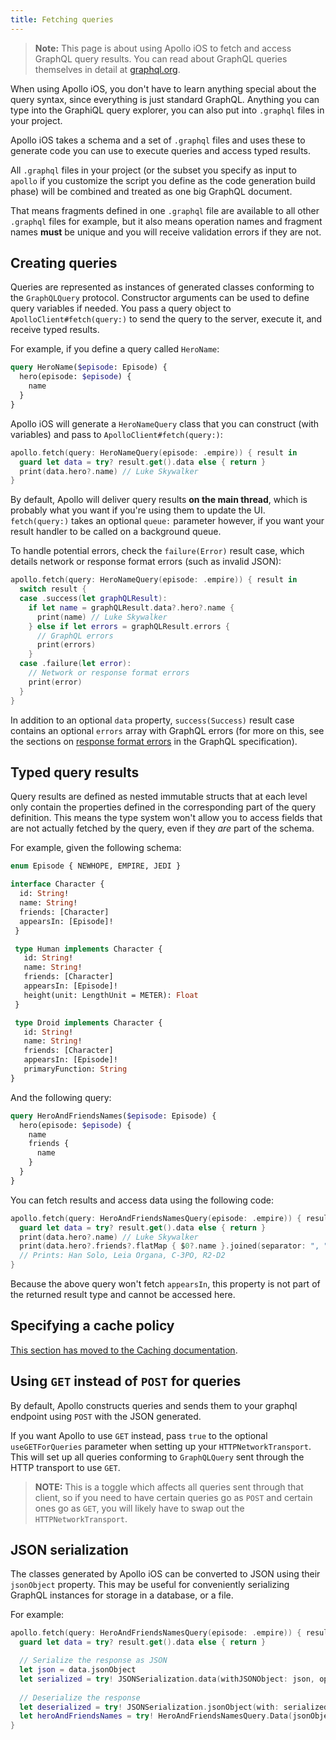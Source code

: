 ```yaml
---
title: Fetching queries
---
```


> **Note:** This page is about using Apollo iOS to fetch and access GraphQL query results. You can read about GraphQL queries themselves in detail at [graphql.org](http://graphql.org/docs/queries/).

When using Apollo iOS, you don't have to learn anything special about the query syntax, since everything is just standard GraphQL. Anything you can type into the GraphiQL query explorer, you can also put into `.graphql` files in your project.

Apollo iOS takes a schema and a set of `.graphql` files and uses these to generate code you can use to execute queries and access typed results.

All `.graphql` files in your project (or the subset you specify as input to `apollo` if you customize the script you define as the code generation build phase) will be combined and treated as one big GraphQL document. 

That means fragments defined in one `.graphql` file are available to all other `.graphql` files for example, but it also means operation names and fragment names **must** be unique and you will receive validation errors if they are not.

## Creating queries

Queries are represented as instances of generated classes conforming to the `GraphQLQuery` protocol. Constructor arguments can be used to define query variables if needed. You pass a query object to `ApolloClient#fetch(query:)` to send the query to the server, execute it, and receive typed results.

For example, if you define a query called `HeroName`:

```graphql
query HeroName($episode: Episode) {
  hero(episode: $episode) {
    name
  }
}
```

Apollo iOS will generate a `HeroNameQuery` class that you can construct (with variables) and pass to `ApolloClient#fetch(query:)`:

```swift
apollo.fetch(query: HeroNameQuery(episode: .empire)) { result in
  guard let data = try? result.get().data else { return }
  print(data.hero?.name) // Luke Skywalker
}
```

By default, Apollo will deliver query results **on the main thread**, which is probably what you want if you're using them to update the UI. `fetch(query:)` takes an optional `queue:` parameter however, if you want your result handler to be called on a background queue.

To handle potential errors, check the `failure(Error)` result case, which details network or response format errors (such as invalid JSON):

```swift
apollo.fetch(query: HeroNameQuery(episode: .empire)) { result in
  switch result {
  case .success(let graphQLResult):
    if let name = graphQLResult.data?.hero?.name {
      print(name) // Luke Skywalker
    } else if let errors = graphQLResult.errors {
      // GraphQL errors
      print(errors)
    }
  case .failure(let error):
    // Network or response format errors
    print(error)
  }
}
```

In addition to an optional `data` property, `success(Success)` result case contains an optional `errors` array with GraphQL errors (for more on this, see the sections on [response format errors](https://graphql.github.io/graphql-spec/June2018/#sec-Errors) in the GraphQL specification).

## Typed query results

Query results are defined as nested immutable structs that at each level only contain the properties defined in the corresponding part of the query definition. This means the type system won't allow you to access fields that are not actually fetched by the query, even if they *are* part of the schema.

For example, given the following schema:

```graphql
enum Episode { NEWHOPE, EMPIRE, JEDI }

interface Character {
  id: String!
  name: String!
  friends: [Character]
  appearsIn: [Episode]!
 }

 type Human implements Character {
   id: String!
   name: String!
   friends: [Character]
   appearsIn: [Episode]!
   height(unit: LengthUnit = METER): Float
 }

 type Droid implements Character {
   id: String!
   name: String!
   friends: [Character]
   appearsIn: [Episode]!
   primaryFunction: String
}
```

And the following query:

```graphql
query HeroAndFriendsNames($episode: Episode) {
  hero(episode: $episode) {
    name
    friends {
      name
    }
  }
}
```

You can fetch results and access data using the following code:

```swift
apollo.fetch(query: HeroAndFriendsNamesQuery(episode: .empire)) { result in
  guard let data = try? result.get().data else { return }
  print(data.hero?.name) // Luke Skywalker
  print(data.hero?.friends?.flatMap { $0?.name }.joined(separator: ", "))
  // Prints: Han Solo, Leia Organa, C-3PO, R2-D2
}
```

Because the above query won't fetch `appearsIn`, this property is not part of the returned result type and cannot be accessed here.

## Specifying a cache policy

[This section has moved to the Caching documentation](/caching/). 

## Using `GET` instead of `POST` for queries

By default, Apollo constructs queries and sends them to your graphql endpoint using `POST` with the JSON generated. 

If you want Apollo to use `GET` instead, pass `true` to the optional `useGETForQueries` parameter when setting up your `HTTPNetworkTransport`. This will set up all queries conforming to `GraphQLQuery` sent through the HTTP transport to use `GET`. 

>**NOTE:** This is a toggle which affects all queries sent through that client, so if you need to have certain queries go as `POST` and certain ones go as `GET`, you will likely have to swap out the `HTTPNetworkTransport`.

## JSON serialization

The classes generated by Apollo iOS can be converted to JSON using their `jsonObject` property. This may be useful for conveniently serializing GraphQL instances for storage in a database, or a file.

For example:

```swift
apollo.fetch(query: HeroAndFriendsNamesQuery(episode: .empire)) { result in
  guard let data = try? result.get().data else { return }

  // Serialize the response as JSON
  let json = data.jsonObject
  let serialized = try! JSONSerialization.data(withJSONObject: json, options: [])
  
  // Deserialize the response
  let deserialized = try! JSONSerialization.jsonObject(with: serialized, options: []) as! JSONObject
  let heroAndFriendsNames = try! HeroAndFriendsNamesQuery.Data(jsonObject: deserialized)
}
```
